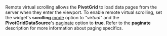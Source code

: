 Remote virtual scrolling allows the **PivotGrid** to load data pages from the server when they enter the viewport. To enable remote virtual scrolling, set the widget's **scrolling**.[mode](/Documentation/ApiReference/UI_Widgets/dxPivotGrid/Configuration/scrolling/#mode) option to *"virtual"* and the **PivotGridDataSource**'s [paginate](/Documentation/ApiReference/Data_Layer/PivotGridDataSource/Configuration/#paginate) option to **true**. Refer to the **paginate** description for more information about paging specifics.